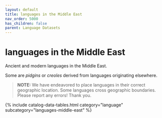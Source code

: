 ```yaml
---
layout: default
title: languages in the Middle East
nav_order: 5000
has_children: false
parent: Language Datasets
---
```


# languages in the Middle East

Ancient and modern languages in the Middle East.

Some are _pidgins_ or _creoles_ derived from languages originating elsewhere.

> **NOTE:** We have endeavored to place languages in their correct geographic location. Some languages cross geographic boundaries. Please report any errors! Thank you.

{% include catalog-data-tables.html 
	category="language" 
	subcategory="languages-middle-east" %}
